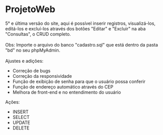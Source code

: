 # ProjetoWeb
5° e última versão do site, aqui é possível inserir registros, visualizá-los, editá-los e excluí-los através dos botões "Editar" e "Excluir" na aba "Consultas", o CRUD completo.
<br>
<br>
Obs: Importe o arquivo do banco "cadastro.sql" que está dentro da pasta "bd" no seu phpMyAdmin. 
<br>
<br>
Ajustes e adições:
- Correção de bugs
- Correção da responsividade
- Função de exibição de senha para que o usuário possa conferir
- Função de endereço automático através do CEP
- Melhora de front-end e no entendimento do usuário

Ações:

- INSERT
- SELECT
- UPDATE
- DELETE
